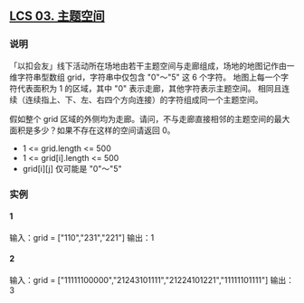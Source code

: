 ## [LCS 03. 主题空间](https://leetcode-cn.com/problems/YesdPw/)

### 说明
「以扣会友」线下活动所在场地由若干主题空间与走廊组成，场地的地图记作由一维字符串型数组 grid，字符串中仅包含 "0"～"5" 这 6 个字符。
地图上每一个字符代表面积为 1 的区域，其中 "0" 表示走廊，其他字符表示主题空间。
相同且连续（连续指上、下、左、右四个方向连接）的字符组成同一个主题空间。

假如整个 grid 区域的外侧均为走廊。请问，不与走廊直接相邻的主题空间的最大面积是多少？如果不存在这样的空间请返回 0。

* 1 <= grid.length <= 500
* 1 <= grid[i].length <= 500
* grid[i][j] 仅可能是 "0"～"5"

### 实例
#### 1
输入：grid = ["110","231","221"]
输出：1

#### 2
输入：grid = ["11111100000","21243101111","21224101221","11111101111"]
输出：3